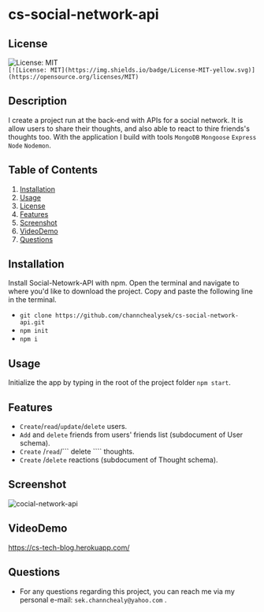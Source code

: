 # cs-social-network-api

## License 
![License: MIT](https://img.shields.io/badge/License-MIT-yellow.svg)  
`[![License: MIT](https://img.shields.io/badge/License-MIT-yellow.svg)](https://opensource.org/licenses/MIT)`

## Description 
I create a project run at the back-end with APIs for a social network. It is allow users to share their thoughts, and also able to react to thire friends's thoughts too. With the application I build with tools ```MongoDB``` ```Mongoose``` ```Express``` ```Node``` ```Nodemon```.

## Table of Contents
1. [Installation](#Installation)
2. [Usage](#Usage)
3. [License](#License)
4. [Features](#Features)
5. [Screenshot](#Screenshot)
6. [VideoDemo](#VideoDemo)
7. [Questions](#Questions)

## Installation
Install Social-Netowrk-API with npm. Open the terminal and navigate to where you'd like to download the project. Copy and paste the following line in the terminal.
- ``` git clone https://github.com/channchealysek/cs-social-network-api.git ```
- ``` npm init ```
- ``` npm i ```

## Usage
Initialize the app by typing in the root of the project folder ```npm start```.

## Features
- ``` Create ```/``` read ```/``` update ```/``` delete ``` users.
- ``` Add ``` and ``` delete ``` friends from users' friends list (subdocument of User schema).
- ``` Create ``` /``` read ```/``` delete ````  thoughts.
- ``` Create ``` /``` delete ``` reactions (subdocument of Thought schema).

## Screenshot
![cocial-network-api](https://user-images.githubusercontent.com/102747948/192118226-bde0b2b1-5876-4be4-bcd5-0e11576ebaa2.png)

## VideoDemo
https://cs-tech-blog.herokuapp.com/

## Questions
- For any questions regarding this project, you can reach me via my personal e-mail: ``` sek.channchealy@yahoo.com ``` .